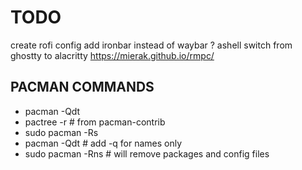 # TODO
create rofi config
add ironbar instead of waybar ?
ashell
switch from ghostty to alacritty
https://mierak.github.io/rmpc/


## PACMAN COMMANDS

- pacman -Qdt
- pactree -r <pkg>     # from pacman-contrib
- sudo pacman -Rs <pkg>
- pacman -Qdt      # add -q for names only
- sudo pacman -Rns <pkg> # will remove packages and config files
